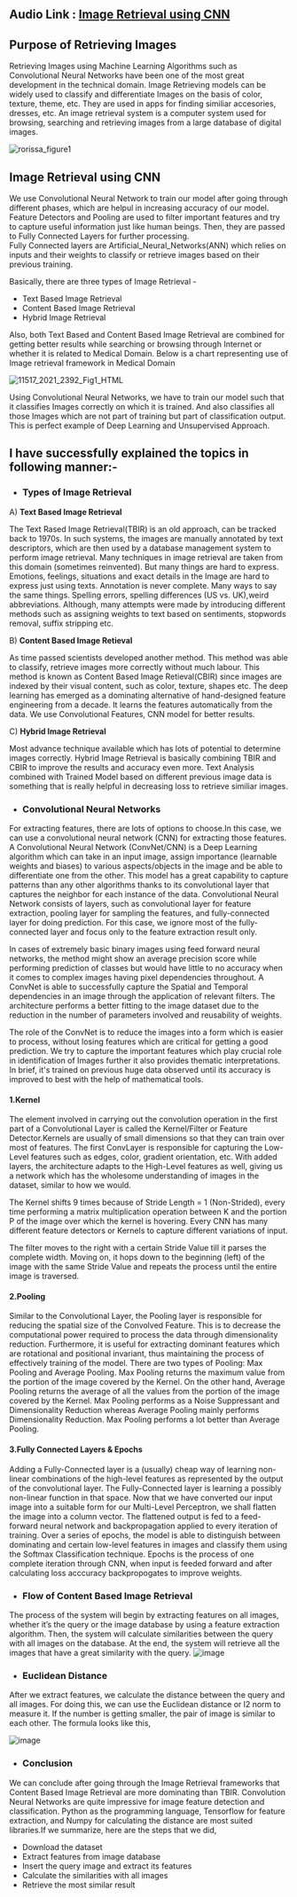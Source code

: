 ## Audio Link : [Image Retrieval using CNN](https://drive.google.com/file/d/14x-XP2dNiLcJ9LOjblw6WTG-AGktjGo8/view?usp=sharing)
 
## Purpose of Retrieving Images

Retrieving Images using Machine Learning Algorithms such as Convolutional Neural Networks have been one of the most great development in the technical domain. Image Retrieving models can be widely used to classify and differentiate Images on the basis of color, texture, theme, etc. They are used in apps for finding similiar accesories, dresses, etc. An image retrieval system is a computer system used for browsing, searching and retrieving images from a large database of digital images. 

![rorissa_figure1](https://user-images.githubusercontent.com/75624735/138871934-108a7933-8384-45f9-aa72-2b36a77ab01f.png)

## Image Retrieval using CNN

We use Convolutional Neural Network to train our model after going through different phases, which are helpul in increasing accuracy of our model. <br>
Feature Detectors and Pooling are used to filter important features and try to capture useful information just like human beings. Then, they are passed to Fully Connected Layers for further processing.<br>
Fully Connected layers are Artificial_Neural_Networks(ANN) which relies on inputs and their weights to classify or retrieve images based on their previous training.

Basically, there are three types of Image Retrieval -
- Text Based Image Retrieval
- Content Based Image Retrieval
- Hybrid Image Retrieval

Also, both Text Based and Content Based Image Retrieval are combined for getting better results while searching or browsing through Internet or whether it is related to Medical Domain. Below is a chart representing use of Image retrieval framework in Medical Domain

![11517_2021_2392_Fig1_HTML](https://user-images.githubusercontent.com/75624735/138880311-399cf12a-b1ec-42ca-bb30-8c3147c93b7a.png)

Using Convolutional Neural Networks, we have to train our model such that it classifies Images correctly on which it is trained. And also classifies all those Images which are not part of training but part of classification output. This is perfect example of Deep Learning and Unsupervised Approach.

<h2>I have successfully explained the topics in following manner:-</h2>

- <h3>Types of Image Retrieval</h3>

A) __Text Based Image Retrieval__

The Text Rased Image Retrieval(TBIR) is an old approach, can be tracked back to 1970s. In such systems, the images are manually annotated by text descriptors, which are then used by a database management system to perform image retrieval. Many techniques in image retrieval are taken from this domain (sometimes reinvented). But many things are hard to express. Emotions, feelings, situations and exact details in the Image are hard to express just using texts. Annotation is never complete. Many ways to say the same things. Spelling errors, spelling differences (US vs. UK),weird abbreviations. Although, many attempts were made by introducing different methods such as assigning weights to text based on sentiments, stopwords removal, suffix stripping etc.

B) __Content Based Image Retieval__

As time passed scientists developed another method. This method was able to classify, retrieve images more correctly without much labour. This method is known as Content Based Image Retieval(CBIR) since images are indexed by their visual content, such as color, texture, shapes etc. The deep learning has emerged as a dominating alternative of hand-designed feature engineering from a decade. It learns the features automatically from the data. We use Convolutional Features, CNN model for better results.

C) __Hybrid Image Retrieval__

Most advance technique available which has lots of potential to determine images correctly. Hybrid Image Retrieval is basically combining TBIR and CBIR to improve the results and accuracy even more. Text Analysis combined with Trained Model based on different previous image data is something that is really helpful in decreasing loss to retrieve similiar images.

- <h3> Convolutional Neural Networks</h3>

For extracting features, there are lots of options to choose.In this case, we can use a convolutional neural network (CNN) for extracting those features. A Convolutional Neural Network (ConvNet/CNN) is a Deep Learning algorithm which can take in an input image, assign importance (learnable weights and biases) to various aspects/objects in the image and be able to differentiate one from the other. This model has a great capability to capture patterns than any other algorithms thanks to its convolutional layer that captures the neighbor for each instance of the data. Convolutional Neural Network consists of layers, such as convolutional layer for feature extraction, pooling layer for sampling the features, and fully-connected layer for doing prediction. For this case, we ignore most of the fully-connected layer and focus only to the feature extraction result only.

In cases of extremely basic binary images using feed forward neural networks, the method might show an average precision score while performing prediction of classes but would have little to no accuracy when it comes to complex images having pixel dependencies throughout. A ConvNet is able to successfully capture the Spatial and Temporal dependencies in an image through the application of relevant filters. The architecture performs a better fitting to the image dataset due to the reduction in the number of parameters involved and reusability of weights.

The role of the ConvNet is to reduce the images into a form which is easier to process, without losing features which are critical for getting a good prediction. We try to capture the important features which play crucial role in identification of Images further it also provides thematic interpretations. In brief, it's trained on previous huge data observed until its accuracy is improved to best with the help of mathematical tools.

  <h4>1.Kernel</h4>

The element involved in carrying out the convolution operation in the first part of a Convolutional Layer is called the Kernel/Filter or Feature Detector.Kernels are usually of small dimensions so that they can train over most of features. The first ConvLayer is responsible for capturing the Low-Level features such as edges, color, gradient orientation, etc. With added layers, the architecture adapts to the High-Level features as well, giving us a network which has the wholesome understanding of images in the dataset, similar to how we would.

The Kernel shifts 9 times because of Stride Length = 1 (Non-Strided), every time performing a matrix multiplication operation between K and the portion P of the image over which the kernel is hovering. Every CNN has many different feature detectors or Kernels to capture different variations of input.

The filter moves to the right with a certain Stride Value till it parses the complete width. Moving on, it hops down to the beginning (left) of the image with the same Stride Value and repeats the process until the entire image is traversed.

  <h4>2.Pooling</h4>

Similar to the Convolutional Layer, the Pooling layer is responsible for reducing the spatial size of the Convolved Feature. This is to decrease the computational power required to process the data through dimensionality reduction. Furthermore, it is useful for extracting dominant features which are rotational and positional invariant, thus maintaining the process of effectively training of the model. There are two types of Pooling: Max Pooling and Average Pooling. Max Pooling returns the maximum value from the portion of the image covered by the Kernel. On the other hand, Average Pooling returns the average of all the values from the portion of the image covered by the Kernel. Max Pooling performs as a Noise Suppressant and Dimensionality Reduction whereas Average Pooling mainly performs Dimensionality Reduction. Max Pooling performs a lot better than Average Pooling.

  <h4>3.Fully Connected Layers & Epochs</h4>

Adding a Fully-Connected layer is a (usually) cheap way of learning non-linear combinations of the high-level features as represented by the output of the convolutional layer. The Fully-Connected layer is learning a possibly non-linear function in that space.
Now that we have converted our input image into a suitable form for our Multi-Level Perceptron, we shall flatten the image into a column vector. The flattened output is fed to a feed-forward neural network and backpropagation applied to every iteration of training. Over a series of epochs, the model is able to distinguish between dominating and certain low-level features in images and classify them using the Softmax Classification technique. Epochs is the process of one complete iteration through CNN, when input is feeded forward and after calculating loss acccuracy backpropogates to improve weights.

- <h3>Flow of Content Based Image Retrieval</h3>

The process of the system will begin by extracting features on all images, whether it’s the query or the image database by using a feature extraction algorithm. Then, the system will calculate similarities between the query with all images on the database. At the end, the system will retrieve all the images that have a great similarity with the query.
![image](https://user-images.githubusercontent.com/75624735/139670050-822aad2e-1864-4d12-b4fc-a7d91bb15165.png)

- <h3>Euclidean Distance</h3>

After we extract features, we calculate the distance between the query and all images. For doing this, we can use the Euclidean distance or l2 norm to measure it. If the number is getting smaller, the pair of image is similar to each other. The formula looks like this,

![image](https://user-images.githubusercontent.com/75624735/139670151-1b327047-4dae-46d2-94dd-55382a57430e.png)

- <h3>Conclusion</h3>

We can conclude after going through the Image Retrieval frameworks that Content Based Image Retrieval are more dominating than TBIR. Convolution Neural Networks are quite impressive for image feature detection and classification. Python as the programming language, Tensorflow for feature extraction, and Numpy for calculating the distance are most suited libraries.If we summarize, here are the steps that we did,

- Download the dataset
- Extract features from image database
- Insert the query image and extract its features
- Calculate the similarities with all images
- Retrieve the most similar result
